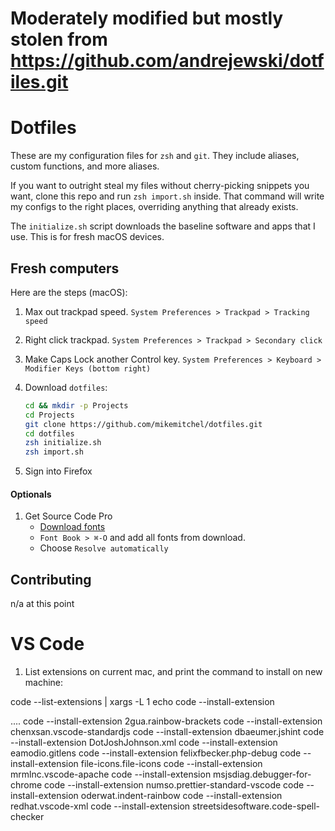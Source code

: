 # Moderately modified but mostly stolen from https://github.com/andrejewski/dotfiles.git

# Dotfiles

These are my configuration files for `zsh` and `git`.
They include aliases, custom functions, and more aliases.

If you want to outright steal my files without cherry-picking snippets you want,
clone this repo and run `zsh import.sh` inside. That command will write my
configs to the right places, overriding anything that already exists.

The `initialize.sh` script downloads the baseline software and apps
that I use. This is for fresh macOS devices.

## Fresh computers

Here are the steps (macOS):

1. Max out trackpad speed. `System Preferences > Trackpad > Tracking speed`
1. Right click trackpad. `System Preferences > Trackpad > Secondary click`
1. Make Caps Lock another Control key. `System Preferences > Keyboard > Modifier Keys (bottom right)`
1. Download `dotfiles`:

    ```sh
    cd && mkdir -p Projects
    cd Projects
    git clone https://github.com/mikemitchel/dotfiles.git
    cd dotfiles
    zsh initialize.sh
    zsh import.sh
    ```

1. Sign into Firefox

#### Optionals

1. Get Source Code Pro
    - [Download fonts](https://github.com/tonsky/FiraCode)
    - `Font Book > ⌘-O` and add all fonts from download.
    - Choose `Resolve automatically`

## Contributing

n/a at this point

# VS Code
1. List extensions on current mac, and print the command to install on new machine:

code --list-extensions | xargs -L 1 echo code --install-extension

....
code --install-extension 2gua.rainbow-brackets
code --install-extension chenxsan.vscode-standardjs
code --install-extension dbaeumer.jshint
code --install-extension DotJoshJohnson.xml
code --install-extension eamodio.gitlens
code --install-extension felixfbecker.php-debug
code --install-extension file-icons.file-icons
code --install-extension mrmlnc.vscode-apache
code --install-extension msjsdiag.debugger-for-chrome
code --install-extension numso.prettier-standard-vscode
code --install-extension oderwat.indent-rainbow
code --install-extension redhat.vscode-xml
code --install-extension streetsidesoftware.code-spell-checker

